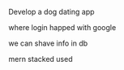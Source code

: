 Develop a dog dating app 

where login happed with google 

we can shave info in db 

mern stacked used 



